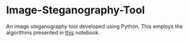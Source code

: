 # Image-Steganography-Tool
An image steganography tool developed using Python. This employs the algorithms presented in [this](https://github.com/paucabral/DSP-Steganography-Notebook.git) notebook.
